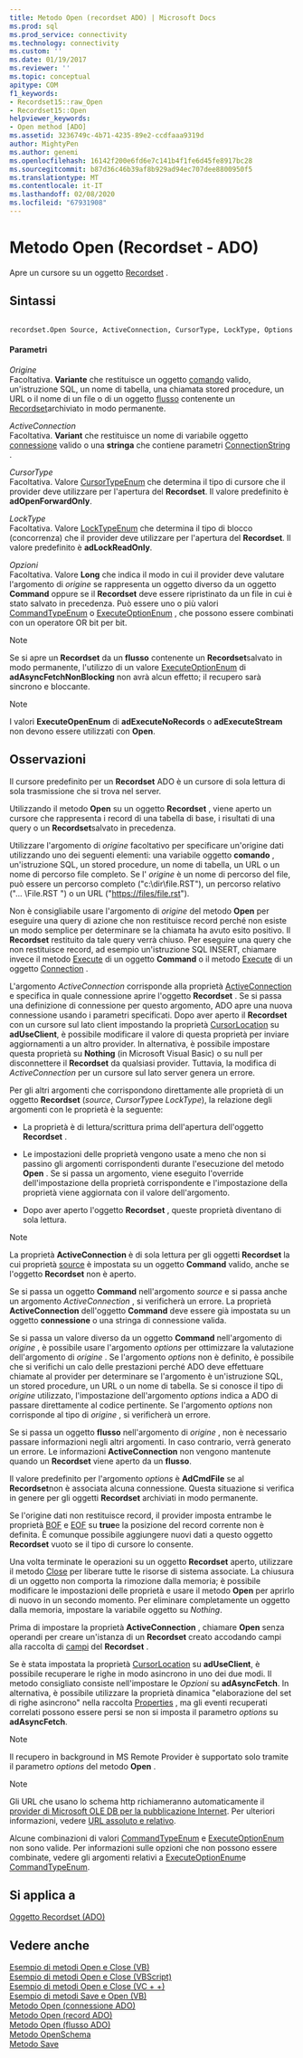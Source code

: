```yaml
---
title: Metodo Open (recordset ADO) | Microsoft Docs
ms.prod: sql
ms.prod_service: connectivity
ms.technology: connectivity
ms.custom: ''
ms.date: 01/19/2017
ms.reviewer: ''
ms.topic: conceptual
apitype: COM
f1_keywords:
- Recordset15::raw_Open
- Recordset15::Open
helpviewer_keywords:
- Open method [ADO]
ms.assetid: 3236749c-4b71-4235-89e2-ccdfaaa9319d
author: MightyPen
ms.author: genemi
ms.openlocfilehash: 16142f200e6fd6e7c141b4f1fe6d45fe8917bc28
ms.sourcegitcommit: b87d36c46b39af8b929ad94ec707dee8800950f5
ms.translationtype: MT
ms.contentlocale: it-IT
ms.lasthandoff: 02/08/2020
ms.locfileid: "67931908"
---
```

# <a name="open-method-ado-recordset"></a>Metodo Open (Recordset - ADO)
Apre un cursore su un oggetto [Recordset](../../../ado/reference/ado-api/recordset-object-ado.md) .  
  
## <a name="syntax"></a>Sintassi  
  
```  
  
recordset.Open Source, ActiveConnection, CursorType, LockType, Options  
```  
  
#### <a name="parameters"></a>Parametri  
 *Origine*  
 Facoltativa. **Variante** che restituisce un oggetto [comando](../../../ado/reference/ado-api/command-object-ado.md) valido, un'istruzione SQL, un nome di tabella, una chiamata stored procedure, un URL o il nome di un file o di un oggetto [flusso](../../../ado/reference/ado-api/stream-object-ado.md) contenente un [Recordset](../../../ado/reference/ado-api/recordset-object-ado.md)archiviato in modo permanente.  
  
 *ActiveConnection*  
 Facoltativa. **Variant** che restituisce un nome di variabile oggetto [connessione](../../../ado/reference/ado-api/connection-object-ado.md) valido o una **stringa** che contiene parametri [ConnectionString](../../../ado/reference/ado-api/connectionstring-property-ado.md) .  
  
 *CursorType*  
 Facoltativa. Valore [CursorTypeEnum](../../../ado/reference/ado-api/cursortypeenum.md) che determina il tipo di cursore che il provider deve utilizzare per l'apertura del **Recordset**. Il valore predefinito è **adOpenForwardOnly**.  
  
 *LockType*  
 Facoltativa. Valore [LockTypeEnum](../../../ado/reference/ado-api/locktypeenum.md) che determina il tipo di blocco (concorrenza) che il provider deve utilizzare per l'apertura del **Recordset**. Il valore predefinito è **adLockReadOnly**.  
  
 *Opzioni*  
 Facoltativa. Valore **Long** che indica il modo in cui il provider deve valutare l'argomento di *origine* se rappresenta un oggetto diverso da un oggetto **Command** oppure se il **Recordset** deve essere ripristinato da un file in cui è stato salvato in precedenza. Può essere uno o più valori [CommandTypeEnum](../../../ado/reference/ado-api/commandtypeenum.md) o [ExecuteOptionEnum](../../../ado/reference/ado-api/executeoptionenum.md) , che possono essere combinati con un operatore OR bit per bit.  
  
> [!NOTE]
>  Se si apre un **Recordset** da un **flusso** contenente un **Recordset**salvato in modo permanente, l'utilizzo di un valore [ExecuteOptionEnum](../../../ado/reference/ado-api/executeoptionenum.md) di **adAsyncFetchNonBlocking** non avrà alcun effetto; il recupero sarà sincrono e bloccante.  
  
> [!NOTE]
>  I valori **ExecuteOpenEnum** di **adExecuteNoRecords** o **adExecuteStream** non devono essere utilizzati con **Open**.  
  
## <a name="remarks"></a>Osservazioni  
 Il cursore predefinito per un **Recordset** ADO è un cursore di sola lettura di sola trasmissione che si trova nel server.  
  
 Utilizzando il metodo **Open** su un oggetto **Recordset** , viene aperto un cursore che rappresenta i record di una tabella di base, i risultati di una query o un **Recordset**salvato in precedenza.  
  
 Utilizzare l'argomento di *origine* facoltativo per specificare un'origine dati utilizzando uno dei seguenti elementi: una variabile oggetto **comando** , un'istruzione SQL, un stored procedure, un nome di tabella, un URL o un nome di percorso file completo. Se l' *origine* è un nome di percorso del file, può essere un percorso completo ("c:\dir\file.RST"), un percorso relativo ("... \File.RST ") o un URL ("<https://files/file.rst>").  
  
 Non è consigliabile usare l'argomento di *origine* del metodo **Open** per eseguire una query di azione che non restituisce record perché non esiste un modo semplice per determinare se la chiamata ha avuto esito positivo. Il **Recordset** restituito da tale query verrà chiuso. Per eseguire una query che non restituisce record, ad esempio un'istruzione SQL INSERT, chiamare invece il metodo [Execute](../../../ado/reference/ado-api/execute-method-ado-command.md) di un oggetto **Command** o il metodo [Execute](../../../ado/reference/ado-api/execute-method-ado-connection.md) di un oggetto [Connection](../../../ado/reference/ado-api/connection-object-ado.md) .  
  
 L'argomento *ActiveConnection* corrisponde alla proprietà [ActiveConnection](../../../ado/reference/ado-api/activeconnection-property-ado.md) e specifica in quale connessione aprire l'oggetto **Recordset** . Se si passa una definizione di connessione per questo argomento, ADO apre una nuova connessione usando i parametri specificati. Dopo aver aperto il **Recordset** con un cursore sul lato client impostando la proprietà [CursorLocation](../../../ado/reference/ado-api/cursorlocation-property-ado.md) su **adUseClient**, è possibile modificare il valore di questa proprietà per inviare aggiornamenti a un altro provider. In alternativa, è possibile impostare questa proprietà su **Nothing** (in Microsoft Visual Basic) o su null per disconnettere il **Recordset** da qualsiasi provider. Tuttavia, la modifica di *ActiveConnection* per un cursore sul lato server genera un errore.  
  
 Per gli altri argomenti che corrispondono direttamente alle proprietà di un oggetto **Recordset** (*source*, *CursorType*e *LockType*), la relazione degli argomenti con le proprietà è la seguente:  
  
-   La proprietà è di lettura/scrittura prima dell'apertura dell'oggetto **Recordset** .  
  
-   Le impostazioni delle proprietà vengono usate a meno che non si passino gli argomenti corrispondenti durante l'esecuzione del metodo **Open** . Se si passa un argomento, viene eseguito l'override dell'impostazione della proprietà corrispondente e l'impostazione della proprietà viene aggiornata con il valore dell'argomento.  
  
-   Dopo aver aperto l'oggetto **Recordset** , queste proprietà diventano di sola lettura.  
  
> [!NOTE]
>  La proprietà **ActiveConnection** è di sola lettura per gli oggetti **Recordset** la cui proprietà [source](../../../ado/reference/ado-api/source-property-ado-recordset.md) è impostata su un oggetto **Command** valido, anche se l'oggetto **Recordset** non è aperto.  
  
 Se si passa un oggetto **Command** nell'argomento *source* e si passa anche un argomento *ActiveConnection* , si verificherà un errore. La proprietà **ActiveConnection** dell'oggetto **Command** deve essere già impostata su un oggetto **connessione** o una stringa di connessione valida.  
  
 Se si passa un valore diverso da un oggetto **Command** nell'argomento di *origine* , è possibile usare l'argomento *options* per ottimizzare la valutazione dell'argomento di *origine* . Se l'argomento *options* non è definito, è possibile che si verifichi un calo delle prestazioni perché ADO deve effettuare chiamate al provider per determinare se l'argomento è un'istruzione SQL, un stored procedure, un URL o un nome di tabella. Se si conosce il tipo di *origine* utilizzato, l'impostazione dell'argomento *options* indica a ADO di passare direttamente al codice pertinente. Se l'argomento *options* non corrisponde al tipo di *origine* , si verificherà un errore.  
  
 Se si passa un oggetto **flusso** nell'argomento di *origine* , non è necessario passare informazioni negli altri argomenti. In caso contrario, verrà generato un errore. Le informazioni **ActiveConnection** non vengono mantenute quando un **Recordset** viene aperto da un **flusso**.  
  
 Il valore predefinito per l'argomento *options* è **AdCmdFile** se al **Recordset**non è associata alcuna connessione. Questa situazione si verifica in genere per gli oggetti **Recordset** archiviati in modo permanente.  
  
 Se l'origine dati non restituisce record, il provider imposta entrambe le proprietà [BOF](../../../ado/reference/ado-api/bof-eof-properties-ado.md) e [EOF](../../../ado/reference/ado-api/bof-eof-properties-ado.md) su **true**e la posizione del record corrente non è definita. È comunque possibile aggiungere nuovi dati a questo oggetto **Recordset** vuoto se il tipo di cursore lo consente.  
  
 Una volta terminate le operazioni su un oggetto **Recordset** aperto, utilizzare il metodo [Close](../../../ado/reference/ado-api/close-method-ado.md) per liberare tutte le risorse di sistema associate. La chiusura di un oggetto non comporta la rimozione dalla memoria; è possibile modificare le impostazioni delle proprietà e usare il metodo **Open** per aprirlo di nuovo in un secondo momento. Per eliminare completamente un oggetto dalla memoria, impostare la variabile oggetto su *Nothing*.  
  
 Prima di impostare la proprietà **ActiveConnection** , chiamare **Open** senza operandi per creare un'istanza di un **Recordset** creato accodando campi alla raccolta di [campi](../../../ado/reference/ado-api/fields-collection-ado.md) del **Recordset** .  
  
 Se è stata impostata la proprietà [CursorLocation](../../../ado/reference/ado-api/cursorlocation-property-ado.md) su **adUseClient**, è possibile recuperare le righe in modo asincrono in uno dei due modi. Il metodo consigliato consiste nell'impostare le *Opzioni* su **adAsyncFetch**. In alternativa, è possibile utilizzare la proprietà dinamica "elaborazione del set di righe asincrono" nella raccolta [Properties](../../../ado/reference/ado-api/properties-collection-ado.md) , ma gli eventi recuperati correlati possono essere persi se non si imposta il parametro *options* su **adAsyncFetch**.  
  
> [!NOTE]
>  Il recupero in background in MS Remote Provider è supportato solo tramite il parametro *options* del metodo **Open** .  
  
> [!NOTE]
>  Gli URL che usano lo schema http richiameranno automaticamente il [provider di Microsoft OLE DB per la pubblicazione Internet](../../../ado/guide/appendixes/microsoft-ole-db-provider-for-internet-publishing.md). Per ulteriori informazioni, vedere [URL assoluto e relativo](../../../ado/guide/data/absolute-and-relative-urls.md).  
  
 Alcune combinazioni di valori [CommandTypeEnum](../../../ado/reference/ado-api/commandtypeenum.md) e [ExecuteOptionEnum](../../../ado/reference/ado-api/executeoptionenum.md) non sono valide. Per informazioni sulle opzioni che non possono essere combinate, vedere gli argomenti relativi a [ExecuteOptionEnum](../../../ado/reference/ado-api/executeoptionenum.md)e [CommandTypeEnum](../../../ado/reference/ado-api/commandtypeenum.md).  
  
## <a name="applies-to"></a>Si applica a  
 [Oggetto Recordset (ADO)](../../../ado/reference/ado-api/recordset-object-ado.md)  
  
## <a name="see-also"></a>Vedere anche  
 [Esempio di metodi Open e Close (VB)](../../../ado/reference/ado-api/open-and-close-methods-example-vb.md)   
 [Esempio di metodi Open e Close (VBScript)](../../../ado/reference/ado-api/open-and-close-methods-example-vbscript.md)   
 [Esempio di metodi Open e Close (VC + +)](../../../ado/reference/ado-api/open-and-close-methods-example-vc.md)   
 [Esempio di metodi Save e Open (VB)](../../../ado/reference/ado-api/save-and-open-methods-example-vb.md)   
 [Metodo Open (connessione ADO)](../../../ado/reference/ado-api/open-method-ado-connection.md)   
 [Metodo Open (record ADO)](../../../ado/reference/ado-api/open-method-ado-record.md)   
 [Metodo Open (flusso ADO)](../../../ado/reference/ado-api/open-method-ado-stream.md)   
 [Metodo OpenSchema](../../../ado/reference/ado-api/openschema-method.md)   
 [Metodo Save](../../../ado/reference/ado-api/save-method.md)
